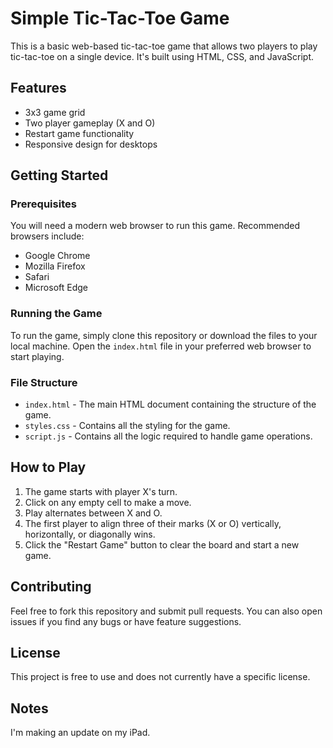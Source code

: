# Simple Tic-Tac-Toe Game

This is a basic web-based tic-tac-toe game that allows two players to play tic-tac-toe on a single device. It's built using HTML, CSS, and JavaScript.

## Features

- 3x3 game grid
- Two player gameplay (X and O)
- Restart game functionality
- Responsive design for desktops

## Getting Started

### Prerequisites

You will need a modern web browser to run this game. Recommended browsers include:

- Google Chrome
- Mozilla Firefox
- Safari
- Microsoft Edge

### Running the Game

To run the game, simply clone this repository or download the files to your local machine. Open the `index.html` file in your preferred web browser to start playing.

### File Structure

- `index.html` - The main HTML document containing the structure of the game.
- `styles.css` - Contains all the styling for the game.
- `script.js` - Contains all the logic required to handle game operations.

## How to Play

1. The game starts with player X's turn.
2. Click on any empty cell to make a move.
3. Play alternates between X and O.
4. The first player to align three of their marks (X or O) vertically, horizontally, or diagonally wins.
5. Click the "Restart Game" button to clear the board and start a new game.

## Contributing

Feel free to fork this repository and submit pull requests. You can also open issues if you find any bugs or have feature suggestions.

## License

This project is free to use and does not currently have a specific license.

## Notes

I'm making an update on my iPad.
